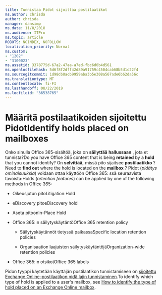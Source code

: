 ```yaml
---
title: Tunnistaa Pidot sijoittaa postilaatikot
ms.author: chrisda
author: chrisda
manager: dansimp
ms.date: 11/8/2018
ms.audience: ITPro
ms.topic: article
ROBOTS: NOINDEX, NOFOLLOW
localization_priority: Normal
ms.custom:
- "1202"
- "3100023"
ms.assetid: 3378775d-67a2-47aa-a7ed-fbc6d0b4d561
ms.openlocfilehash: 5d6f8f2dff42d89a91759c4504cab68b5d1c22f4
ms.sourcegitcommit: 1d98db8acb9959aba3b5e308a567ade6b62da56c
ms.translationtype: MT
ms.contentlocale: fi-FI
ms.lasthandoff: 08/22/2019
ms.locfileid: "36538765"
---
```

# <a name="identify-holds-placed-on-mailboxes"></a><span data-ttu-id="1c557-102">Määritä postilaatikoiden sijoitettu Pidot</span><span class="sxs-lookup"><span data-stu-id="1c557-102">Identify holds placed on mailboxes</span></span>

<span data-ttu-id="1c557-103">Onko sinulla Office 365-sisältöä, joka on **säilyttää** **hallussaan** , jota et tunnista?</span><span class="sxs-lookup"><span data-stu-id="1c557-103">Do you have Office 365 content that is being **retained** by a **hold** that you cannot identify?</span></span> <span data-ttu-id="1c557-104">On **selvittää,** missä pito sijaitsee **postilaatikko** ?</span><span class="sxs-lookup"><span data-stu-id="1c557-104">Need to **find out** where the hold is located on the **mailbox** ?</span></span> <span data-ttu-id="1c557-105">Pidot (*pidätys ominaisuuksia*) voidaan ottaa käyttöön Office 365: ssä seuraavista tavoista:</span><span class="sxs-lookup"><span data-stu-id="1c557-105">Holds (*retention features*) can be applied by one of the following methods in Office 365:</span></span>
  
- <span data-ttu-id="1c557-106">Oikeusjutun pito</span><span class="sxs-lookup"><span data-stu-id="1c557-106">Litigation Hold</span></span>

- <span data-ttu-id="1c557-107">eDiscovery pito</span><span class="sxs-lookup"><span data-stu-id="1c557-107">eDiscovery hold</span></span>

- <span data-ttu-id="1c557-108">Aseta pitoon</span><span class="sxs-lookup"><span data-stu-id="1c557-108">In-Place Hold</span></span>

- <span data-ttu-id="1c557-109">Office 365: n säilytyskäytäntö</span><span class="sxs-lookup"><span data-stu-id="1c557-109">Office 365 retention policy</span></span> 

  - <span data-ttu-id="1c557-110">Säilytyskäytännöt tietyssä paikassa</span><span class="sxs-lookup"><span data-stu-id="1c557-110">Specific location retention policies</span></span>

  - <span data-ttu-id="1c557-111">Organisaation laajuisten säilytyskäytäntöjä</span><span class="sxs-lookup"><span data-stu-id="1c557-111">Organization-wide retention policies</span></span>

- <span data-ttu-id="1c557-112">Office 365: n otsikot</span><span class="sxs-lookup"><span data-stu-id="1c557-112">Office 365 labels</span></span>

<span data-ttu-id="1c557-113">Pidon tyyppi käytetään käyttäjän postilaatikon tunnistamiseen on [sijoitettu Exchange Online-postilaatikon pidä lajin tunnistaminen](https://docs.microsoft.com/office365/securitycompliance/identify-a-hold-on-an-exchange-online-mailbox).</span><span class="sxs-lookup"><span data-stu-id="1c557-113">To identify which type of hold is applied to a user's mailbox, see [How to identify the type of hold placed on an Exchange Online mailbox](https://docs.microsoft.com/office365/securitycompliance/identify-a-hold-on-an-exchange-online-mailbox).</span></span>
